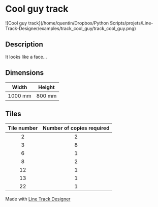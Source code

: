 # Cool guy track

![Cool guy track](/home/quentin/Dropbox/Python Scripts/projets/Line-Track-Designer/examples/track_cool_guy/track_cool_guy.png)

## Description

It looks like a face...

## Dimensions
Width | Height
:---: | :---:
1000 mm | 800 mm

## Tiles
Tile number | Number of copies required
:---: | :---:
2 | 2
3 | 8
6 | 1
8 | 2
12 | 1
13 | 1
22 | 1

Made with [Line Track Designer](https://github.com/Quentin18/Line-Track-Designer)
